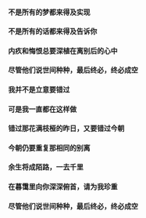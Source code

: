 #### 不是所有的梦都来得及实现
#### 不是所有的话都来得及告诉你
#### 内疚和悔恨总要深植在离别后的心中
#### 尽管他们说世间种种，最后终必，终必成空
#### 我并不是立意要错过
#### 可是我一直都在这样做



#### 错过那花满枝桠的昨日，又要错过今朝

#### 今朝仍要重复那相同的别离

#### 余生将成陌路，一去千里

#### 在暮霭里向你深深俯首，请为我珍重

#### 尽管他们说世间种种，最后终必，终必成空